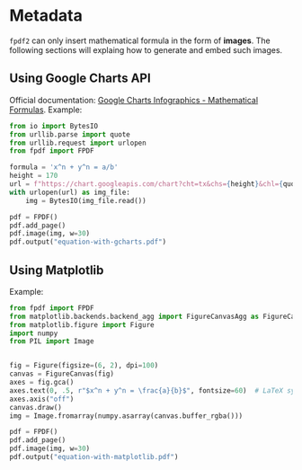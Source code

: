 # Metadata #

`fpdf2` can only insert mathematical formula in the form of **images**.
The following sections will explaing how to generate and embed such images.


## Using Google Charts API ##

Official documentation: [Google Charts Infographics - Mathematical Formulas](https://developers.google.com/chart/infographics/docs/formulas).
Example:

```python
from io import BytesIO
from urllib.parse import quote
from urllib.request import urlopen
from fpdf import FPDF

formula = 'x^n + y^n = a/b'
height = 170
url = f"https://chart.googleapis.com/chart?cht=tx&chs={height}&chl={quote(formula)}"
with urlopen(url) as img_file:
    img = BytesIO(img_file.read())

pdf = FPDF()
pdf.add_page()
pdf.image(img, w=30)
pdf.output("equation-with-gcharts.pdf")
```


## Using Matplotlib ##

Example:

```python
from fpdf import FPDF
from matplotlib.backends.backend_agg import FigureCanvasAgg as FigureCanvas
from matplotlib.figure import Figure
import numpy
from PIL import Image


fig = Figure(figsize=(6, 2), dpi=100)
canvas = FigureCanvas(fig)
axes = fig.gca()
axes.text(0, .5, r"$x^n + y^n = \frac{a}{b}$", fontsize=60)  # LaTeX syntax
axes.axis("off")
canvas.draw()
img = Image.fromarray(numpy.asarray(canvas.buffer_rgba()))

pdf = FPDF()
pdf.add_page()
pdf.image(img, w=30)
pdf.output("equation-with-matplotlib.pdf")
```
